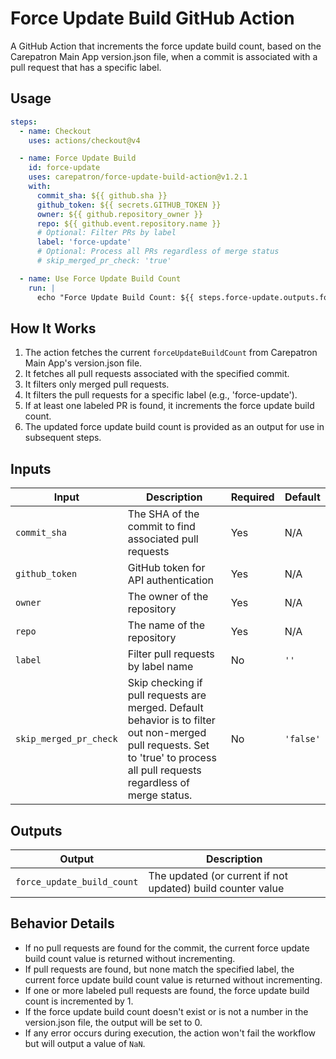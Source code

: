 # Force Update Build GitHub Action

A GitHub Action that increments the force update build count, based on the
Carepatron Main App version.json file, when a commit is associated with a pull
request that has a specific label.

## Usage

```yaml
steps:
  - name: Checkout
    uses: actions/checkout@v4

  - name: Force Update Build
    id: force-update
    uses: carepatron/force-update-build-action@v1.2.1
    with:
      commit_sha: ${{ github.sha }}
      github_token: ${{ secrets.GITHUB_TOKEN }}
      owner: ${{ github.repository_owner }}
      repo: ${{ github.event.repository.name }}
      # Optional: Filter PRs by label
      label: 'force-update'
      # Optional: Process all PRs regardless of merge status
      # skip_merged_pr_check: 'true'

  - name: Use Force Update Build Count
    run: |
      echo "Force Update Build Count: ${{ steps.force-update.outputs.force_update_build_count }}"
```

## How It Works

1. The action fetches the current `forceUpdateBuildCount` from Carepatron Main
   App's version.json file.
2. It fetches all pull requests associated with the specified commit.
3. It filters only merged pull requests.
4. It filters the pull requests for a specific label (e.g., 'force-update').
5. If at least one labeled PR is found, it increments the force update build
   count.
6. The updated force update build count is provided as an output for use in
   subsequent steps.

## Inputs

| Input                  | Description                                                                                                                                                                   | Required | Default   |
| ---------------------- | ----------------------------------------------------------------------------------------------------------------------------------------------------------------------------- | -------- | --------- |
| `commit_sha`           | The SHA of the commit to find associated pull requests                                                                                                                        | Yes      | N/A       |
| `github_token`         | GitHub token for API authentication                                                                                                                                           | Yes      | N/A       |
| `owner`                | The owner of the repository                                                                                                                                                   | Yes      | N/A       |
| `repo`                 | The name of the repository                                                                                                                                                    | Yes      | N/A       |
| `label`                | Filter pull requests by label name                                                                                                                                            | No       | `''`      |
| `skip_merged_pr_check` | Skip checking if pull requests are merged. Default behavior is to filter out non-merged pull requests. Set to 'true' to process all pull requests regardless of merge status. | No       | `'false'` |

## Outputs

| Output                     | Description                                                 |
| -------------------------- | ----------------------------------------------------------- |
| `force_update_build_count` | The updated (or current if not updated) build counter value |

## Behavior Details

- If no pull requests are found for the commit, the current force update build
  count value is returned without incrementing.
- If pull requests are found, but none match the specified label, the current
  force update build count value is returned without incrementing.
- If one or more labeled pull requests are found, the force update build count
  is incremented by 1.
- If the force update build count doesn't exist or is not a number in the
  version.json file, the output will be set to 0.
- If any error occurs during execution, the action won't fail the workflow but
  will output a value of `NaN`.
